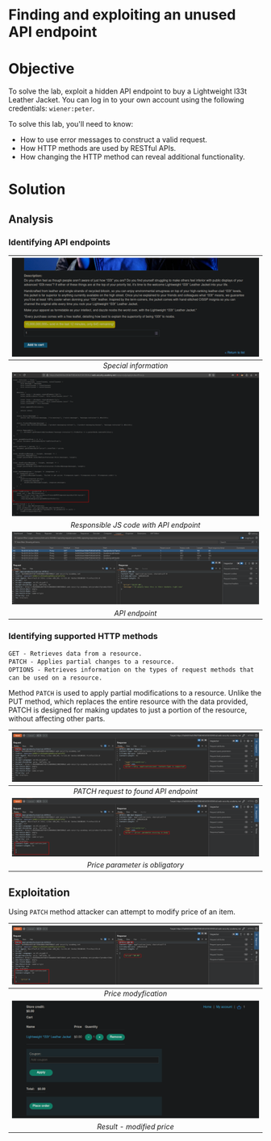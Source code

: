 # Finding and exploiting an unused API endpoint
# Objective
To solve the lab, exploit a hidden API endpoint to buy a Lightweight l33t Leather Jacket. You can log in to your own account using the following credentials: `wiener:peter`.

To solve this lab, you'll need to know:
- How to use error messages to construct a valid request.
- How HTTP methods are used by RESTful APIs.
- How changing the HTTP method can reveal additional functionality.

# Solution
## Analysis
### Identifying API endpoints

|![](Images/image-10.png)|
|:--:| 
| *Special information* |
|![](Images/image-11.png)|
| *Responsible JS code with API endpoint* |
|![](Images/image-5.png)|
| *API endpoint* |

### Identifying supported HTTP methods

```
GET - Retrieves data from a resource.
PATCH - Applies partial changes to a resource.
OPTIONS - Retrieves information on the types of request methods that can be used on a resource.
```

Method `PATCH` is used to apply partial modifications to a resource. Unlike the PUT method, which replaces the entire resource with the data provided, PATCH is designed for making updates to just a portion of the resource, without affecting other parts.

|![](Images/image-6.png)|
|:--:| 
| *PATCH request to found API endpoint* |
|![](Images/image-7.png)|
| *Price parameter is obligatory* |

## Exploitation
Using `PATCH` method attacker can attempt to modify price of an item.

|![](Images/image-8.png)|
|:--:| 
| *Price modyfication* |
|![](Images/image-9.png)|
| *Result - modified price* |
